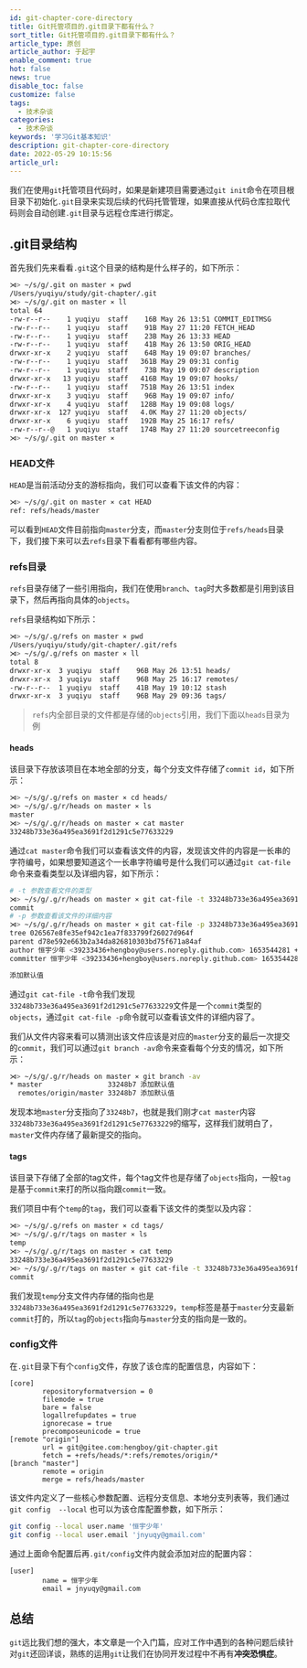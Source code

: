 ```yaml
---
id: git-chapter-core-directory
title: Git托管项目的.git目录下都有什么？
sort_title: Git托管项目的.git目录下都有什么？
article_type: 原创
article_author: 于起宇
enable_comment: true
hot: false
news: true
disable_toc: false
customize: false
tags:
  - 技术杂谈
categories:
  - 技术杂谈
keywords: '学习Git基本知识'
description: git-chapter-core-directory
date: 2022-05-29 10:15:56
article_url:
---
```


我们在使用`git`托管项目代码时，如果是新建项目需要通过`git init`命令在项目根目录下初始化`.git`目录来实现后续的代码托管管理，如果直接从代码仓库拉取代码则会自动创建`.git`目录与远程仓库进行绑定。

## .git目录结构

首先我们先来看看`.git`这个目录的结构是什么样子的，如下所示：

```bash
⋊> ~/s/g/.git on master ⨯ pwd                                                                                                                                                                                                                                                                          10:24:08
/Users/yuqiyu/study/git-chapter/.git
⋊> ~/s/g/.git on master ⨯ ll                                                                                                                                                                                                                                                                           10:24:09
total 64
-rw-r--r--    1 yuqiyu  staff    16B May 26 13:51 COMMIT_EDITMSG
-rw-r--r--    1 yuqiyu  staff    91B May 27 11:20 FETCH_HEAD
-rw-r--r--    1 yuqiyu  staff    23B May 26 13:33 HEAD
-rw-r--r--    1 yuqiyu  staff    41B May 26 13:50 ORIG_HEAD
drwxr-xr-x    2 yuqiyu  staff    64B May 19 09:07 branches/
-rw-r--r--    1 yuqiyu  staff   361B May 29 09:31 config
-rw-r--r--    1 yuqiyu  staff    73B May 19 09:07 description
drwxr-xr-x   13 yuqiyu  staff   416B May 19 09:07 hooks/
-rw-r--r--    1 yuqiyu  staff   751B May 26 13:51 index
drwxr-xr-x    3 yuqiyu  staff    96B May 19 09:07 info/
drwxr-xr-x    4 yuqiyu  staff   128B May 19 09:08 logs/
drwxr-xr-x  127 yuqiyu  staff   4.0K May 27 11:20 objects/
drwxr-xr-x    6 yuqiyu  staff   192B May 25 16:17 refs/
-rw-r--r--@   1 yuqiyu  staff   174B May 27 11:20 sourcetreeconfig
⋊> ~/s/g/.git on master ⨯  
```

### HEAD文件

`HEAD`是当前活动分支的游标指向，我们可以查看下该文件的内容：

```bash
⋊> ~/s/g/.git on master ⨯ cat HEAD                                                                                                                                                                                                                                                                     11:17:22
ref: refs/heads/master
```

可以看到`HEAD`文件目前指向`master`分支，而`master`分支则位于`refs/heads`目录下，我们接下来可以去`refs`目录下看看都有哪些内容。

### refs目录

`refs`目录存储了一些引用指向，我们在使用`branch`、`tag`时大多数都是引用到该目录下，然后再指向具体的`objects`。

`refs`目录结构如下所示：

```bash
⋊> ~/s/g/.g/refs on master ⨯ pwd                                                                                                                                                                                                                                                                       11:26:27
/Users/yuqiyu/study/git-chapter/.git/refs
⋊> ~/s/g/.g/refs on master ⨯ ll                                                                                                                                                                                                                                                                        11:26:28
total 8
drwxr-xr-x  3 yuqiyu  staff    96B May 26 13:51 heads/
drwxr-xr-x  3 yuqiyu  staff    96B May 25 16:17 remotes/
-rw-r--r--  1 yuqiyu  staff    41B May 19 10:12 stash
drwxr-xr-x  3 yuqiyu  staff    96B May 29 09:36 tags/
```

> `refs`内全部目录的文件都是存储的`objects`引用，我们下面以`heads`目录为例

#### heads

该目录下存放该项目在本地全部的分支，每个分支文件存储了`commit id`，如下所示：

```bash
⋊> ~/s/g/.g/refs on master ⨯ cd heads/                                                                                                                                                                                                                                                                 09:01:37
⋊> ~/s/g/.g/r/heads on master ⨯ ls                                                                                                                                                                                                                                                                     09:03:13
master
⋊> ~/s/g/.g/r/heads on master ⨯ cat master                                                                                                                                                                                                                                                             09:03:13
33248b733e36a495ea3691f2d1291c5e77633229
```

通过`cat master`命令我们可以查看该文件的内容，发现该文件的内容是一长串的字符编号，如果想要知道这个一长串字符编号是什么我们可以通过`git cat-file`命令来查看类型以及详细内容，如下所示：

```bash
# -t 参数查看文件的类型
⋊> ~/s/g/.g/r/heads on master ⨯ git cat-file -t 33248b733e36a495ea3691f2d1291c5e77633229                                                                                                                                                                                                               09:32:11
commit
# -p 参数查看该文件的详细内容
⋊> ~/s/g/.g/r/heads on master ⨯ git cat-file -p 33248b733e36a495ea3691f2d1291c5e77633229                                                                                                                                                                                                               09:59:48
tree 026567e8fe35ef942c1ea7f833799f26027d964f
parent d78e592e663b2a34da826810303bd75f671a84af
author 恒宇少年 <39233436+hengboy@users.noreply.github.com> 1653544281 +0800
committer 恒宇少年 <39233436+hengboy@users.noreply.github.com> 1653544281 +0800

添加默认值

```

通过`git cat-file -t`命令我们发现`33248b733e36a495ea3691f2d1291c5e77633229`文件是一个`commit`类型的`objects`，通过`git cat-file -p`命令就可以查看该文件的详细内容了。

我们从文件内容来看可以猜测出该文件应该是对应的`master`分支的最后一次提交的`commit`，我们可以通过`git branch -av`命令来查看每个分支的情况，如下所示：

```bash
⋊> ~/s/g/.g/r/heads on master ⨯ git branch -av                                                                                                                                                                                                                                                         09:07:59
* master                33248b7 添加默认值
  remotes/origin/master 33248b7 添加默认值
```

发现本地`master`分支指向了`33248b7`，也就是我们刚才`cat master`内容`33248b733e36a495ea3691f2d1291c5e77633229`的缩写，这样我们就明白了，`master`文件内存储了最新提交的指向。

#### tags

该目录下存储了全部的tag文件，每个tag文件也是存储了`objects`指向，一般`tag`是基于`commit`来打的所以指向跟`commit`一致。

我们项目中有个`temp`的`tag`，我们可以查看下该文件的类型以及内容：

```bash
⋊> ~/s/g/.g/refs on master ⨯ cd tags/                                                                                                                                                                                                                                                                  10:13:42
⋊> ~/s/g/.g/r/tags on master ⨯ ls                                                                                                                                                                                                                                                                      10:13:43
temp
⋊> ~/s/g/.g/r/tags on master ⨯ cat temp                                                                                                                                                                                                                                                                10:13:44
33248b733e36a495ea3691f2d1291c5e77633229
⋊> ~/s/g/.g/r/tags on master ⨯ git cat-file -t 33248b733e36a495ea3691f2d1291c5e77633229                                                                                                                                                                                                                10:13:46
commit
```

我们发现`temp`分支文件内存储的指向也是`33248b733e36a495ea3691f2d1291c5e77633229`，`temp`标签是基于`master`分支最新`commit`打的，所以`tag`的`objects`指向与`master`分支的指向是一致的。

### config文件

在`.git`目录下有个`config`文件，存放了该仓库的配置信息，内容如下：

```
[core]
        repositoryformatversion = 0
        filemode = true
        bare = false
        logallrefupdates = true
        ignorecase = true
        precomposeunicode = true
[remote "origin"]
        url = git@gitee.com:hengboy/git-chapter.git
        fetch = +refs/heads/*:refs/remotes/origin/*
[branch "master"]
        remote = origin
        merge = refs/heads/master
```

该文件内定义了一些核心参数配置、远程分支信息、本地分支列表等，我们通过`git config  --local` 也可以为该仓库配置参数，如下所示：

```bash
git config --local user.name '恒宇少年'
git config --local user.email 'jnyuqy@gmail.com'
```

通过上面命令配置后再`.git/config`文件内就会添加对应的配置内容：

```
[user]
        name = 恒宇少年
        email = jnyuqy@gmail.com
```



## 总结

`git`远比我们想的强大，本文章是一个入门篇，应对工作中遇到的各种问题后续针对`git`还回详谈，熟练的运用`git`让我们在协同开发过程中不再有**冲突恐惧症**。
